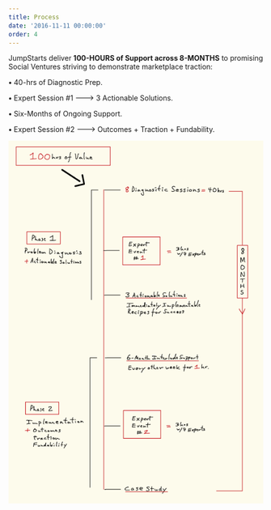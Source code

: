 ```yaml
---
title: Process
date: '2016-11-11 00:00:00'
order: 4
---
```

JumpStarts deliver **100-HOURS of Support across 8-MONTHS** to promising Social Ventures striving to demonstrate marketplace traction:

**•** 40-hrs of Diagnostic Prep.

**•** Expert Session #1 ---> 3 Actionable Solutions.

**•** Six-Months of Ongoing Support.

**•** Expert Session #2 ---> Outcomes + Traction + Fundability.  
  

<img src="/uploads/JS-Webpage-100hrs.jpg"/>
